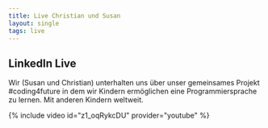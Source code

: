 ```yaml
---
title: Live Christian und Susan
layout: single
tags: live
---
```


## LinkedIn Live

Wir (Susan und Christian) unterhalten uns über unser gemeinsames Projekt #coding4future in dem wir Kindern ermöglichen eine Programmiersprache zu lernen. Mit anderen Kindern weltweit.

{% include video id="z1_oqRykcDU" provider="youtube" %}
